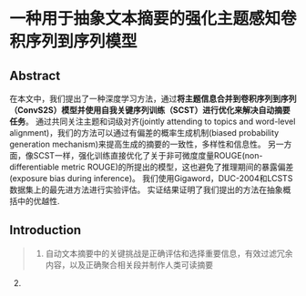 # 一种用于抽象文本摘要的强化主题感知卷积序列到序列模型
## Abstract
在本文中，我们提出了一种深度学习方法，通过**将主题信息合并到卷积序列到序列（ConvS2S）模型并使用自我关键序列训练（SCST）进行优化来解决自动摘要任务**。
通过共同关注主题和词级对齐(jointly attending to topics and word-level alignment)，我们的方法可以通过有偏差的概率生成机制(biased probability generation mechanism)来提高生成的摘要的一致性，多样性和信息性。
另一方面，像SCST一样，强化训练直接优化了关于非可微度度量ROUGE(non-differentiable metric ROUGE)的所提出的模型，这也避免了推理期间的暴露偏差(exposure bias during inference)。
我们使用Gigaword，DUC-2004和LCSTS数据集上的最先进方法进行实验评估。
实证结果证明了我们提出的方法在抽象概括中的优越性.
## Introduction
>1. 自动文本摘要中的关键挑战是正确评估和选择重要信息，有效过滤冗余内容，以及正确聚合相关段并制作人类可读摘要
2. 